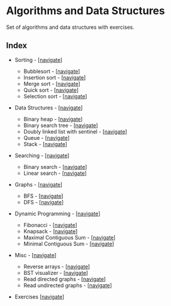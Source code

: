 # Algorithms and Data Structures

Set of algorithms and data structures with exercises.

## Index

- Sorting - [[navigate](https://github.com/edoriggio/algorithms-and-data-structures/tree/master/sorting)]
    - Bubblesort - [[navigate](https://github.com/edoriggio/algorithms-and-data-structures/tree/master/sorting/bubblesort.py)]
    - Insertion sort - [[navigate](https://github.com/edoriggio/algorithms-and-data-structures/tree/master/sorting/insertion_sort.py)]
    - Merge sort - [[navigate](https://github.com/edoriggio/algorithms-and-data-structures/tree/master/sorting/merge_sort.py)]
    - Quick sort - [[navigate](https://github.com/edoriggio/algorithms-and-data-structures/tree/master/sorting/quick_sort.py)]
    - Selection sort - [[navigate](https://github.com/edoriggio/algorithms-and-data-structures/tree/master/sorting/selection_sort.py)]

- Data Structures - [[navigate](https://github.com/edoriggio/algorithms-and-data-structures/tree/master/data_structures)]
    - Binary heap - [[navigate](https://github.com/edoriggio/algorithms-and-data-structures/tree/master/data_structures/binary_heap.py)]
    - Binary search tree - [[navigate](https://github.com/edoriggio/algorithms-and-data-structures/tree/master/bst.py)]
    - Doubly linked list with sentinel - [[navigate](https://github.com/edoriggio/algorithms-and-data-structures/tree/master/data_structures/linked_list.py)]
    - Queue - [[navigate](https://github.com/edoriggio/algorithms-and-data-structures/tree/master/data_structures/queue.py)]
    - Stack - [[navigate](https://github.com/edoriggio/algorithms-and-data-structures/tree/master/data_structures/stack.py)]

- Searching - [[navigate](https://github.com/edoriggio/algorithms-and-data-structures/tree/master/searching)]
    - Binary search - [[navigate](https://github.com/edoriggio/algorithms-and-data-structures/tree/master/searching/binary_search.py)]
    - Linear search - [[navigate](https://github.com/edoriggio/algorithms-and-data-structures/tree/master/searching/linear_search.py)]

- Graphs - [[navigate](https://github.com/edoriggio/algorithms-and-data-structures/tree/master/graphs)]
    - BFS - [[navigate](https://github.com/edoriggio/algorithms-and-data-structures/tree/master/graphs/bfs.py)]
    - DFS - [[navigate](https://github.com/edoriggio/algorithms-and-data-structures/tree/master/graphs/dfs.py)]

- Dynamic Programming - [[navigate](https://github.com/edoriggio/algorithms-and-data-structures/tree/master/dp)]
    - Fibonacci - [[navigate](https://github.com/edoriggio/algorithms-and-data-structures/tree/master/dp/fibonacci.py)]
    - Knapsack - [[navigate](https://github.com/edoriggio/algorithms-and-data-structures/tree/master/dp/knapsack.py)]
    - Maximal Contiguous Sum - [[navigate](https://github.com/edoriggio/algorithms-and-data-structures/tree/master/dp/maximal_contiguous_sum.py)]
    - Minimal Contiguous Sum - [[navigate](https://github.com/edoriggio/algorithms-and-data-structures/tree/master/dp/minimal_contiguous_sum.py)]

- Misc - [[navigate](https://github.com/edoriggio/algorithms-and-data-structures/tree/master/misc)]
    - Reverse arrays - [[navigate](https://github.com/edoriggio/algorithms-and-data-structures/tree/master/misc/reverse.py)]
    - BST visualizer - [[navigate](https://github.com/edoriggio/algorithms-and-data-structures/tree/master/misc/bst_visualizer.py)]
    - Read directed graphs - [[navigate](https://github.com/edoriggio/algorithms-and-data-structures/tree/master/misc/directed.py)]
    - Read undirected graphs - [[navigate](https://github.com/edoriggio/algorithms-and-data-structures/tree/master/misc/undirected.py)]

- Exercises [[navigate](https://github.com/edoriggio/algorithms-and-data-structures/tree/master/exercises)]
